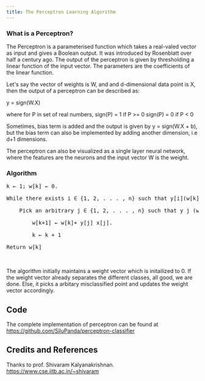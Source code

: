 ```yaml
---
title: The Perceptron Learning Algorithm
---
```


### What is a Perceptron?
The Perceptron is a parameterised function which takes a real-valed vector as input and gives a Boolean output. It was introduced by Rosenblatt over half a century ago.
The output of the perceptron is given by thresholding a linear function of the input vector. The parameters are the coefficients of the linear function. 
                               
Let's say the vector of weights is W, and and d-dimensional data point is X, then the output of a perceptron can be described as:
							
y = sign(W.X)

where for P in set of real numbers, sign(P) = 1 if P >= 0
																sign(P) = 0 if P < 0

Sometimes, bias term is added and the output is given by y = sign(W.X + b), but the bias term can also be implemented by adding another dimension, i.e d+1 dimensions.

The perceptron can also be visualized as a single layer neural network, where the features are the neurons and the input vector W is the weight.

### Algorithm
<pre>
k ← 1; w[k] ← 0. <br/>
While there exists i ∈ {1, 2, . . . , n} such that y[i](w[k]·x[i] ) ≤ 0: <br/>
	Pick an arbitrary j ∈ {1, 2, . . . , n} such that y j (w k · x j ) ≤ 0. <br/>
		w[k+1] ← w[k]+ y[j] x[j]. <br/>
		k ← k + 1 <br/>
Return w[k] <br/>

</pre>

The algorithm initially maintains a weight vector which is initailized to 0. If the weight vector already separates the different classes, all good, we are done. Else, it picks a arbitary misclassified point and updates the weight vector accordingly.

## Code

The complete implementation of perceptron can be found at <https://github.com/SiluPanda/perceptron-classifier>

## Credits and References

Thanks to prof. Shivaram Kalyanakrishnan. <https://www.cse.iitb.ac.in/~shivaram>


